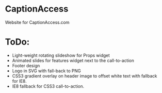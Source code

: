 CaptionAccess
=============

Website for CaptionAccess.com


ToDo:
=============

- Light-weight rotating slideshow for Props widget
- Animated slides for features widget next to the call-to-action
- Footer design
- Logo in SVG with fall-back to PNG
- CSS3 gradient overlay on header image to offset white text with fallback for IE8.
- IE8 fallback for CSS3 call-to-action.
